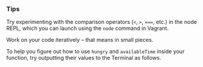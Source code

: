 ### Tips

Try experimenting with the comparison operators (`<`, `>`, `===`, etc.) in the node REPL, which you can launch using the `node` command in Vagrant.

Work on your code iteratively – that means in small pieces. 

To help you figure out how to use `hungry` and `availableTime` inside your function, try outputting their values to the Terminal as follows. 
